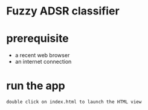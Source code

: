# Fuzzy ADSR classifier

# prerequisite

- a recent web browser
- an internet connection

# run the app

```
double click on index.html to launch the HTML view
```